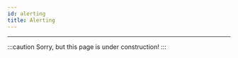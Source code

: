 ```yaml
---
id: alerting
title: Alerting
---
```


---------------

:::caution
Sorry, but this page is under construction!
:::